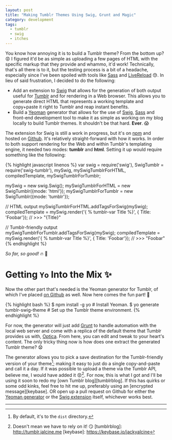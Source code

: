 ```yaml
---
layout: post
title: "Making Tumblr Themes Using Swig, Grunt and Magic"
category: development
tags:
  - tumblr
  - swig
  - itches
---
```


You know how annoying it is to build a Tumblr theme? From the bottom up? :rage:
I figured it'd be as simple as uploading a few pages of HTML with the specific
markup that they provide and whammo, it'd work! Technically, that's all there
is to it, but the testing process is a bit of a headache, especially since I've
been spoiled with tools like [Sass][] and [LiveReload][] :sweat:. In lieu of said
frustration, I decided to do the following:

  + Add an extension to [Swig][] that allows for the generation of both output
    useful for [Tumblr][] and for rendering in a Web browser. This allows you
    to generate direct HTML that represents a working template and copy+paste
    it right to Tumblr and reap instant benefits.
  + Build a [Yeoman][] generator that allows for the use of [Swig][], [Sass][]
    and front-end development tool to make it as simple as working on my blog
    locally to build Tumblr themes. It shouldn't be that hard. **Ever**.
    :scream:

The extension for Swig is still a work in progress, but it's on [npm][swignpm]
and hosted on [Github][swigh]. It's relatively straight-forward with how it
works. In order to both support rendering for the Web and within Tumblr's
templating engine, it needed two modes: **tumblr** and **html**. Setting it up would
require something like the following:

{% highlight javascript linenos %}
var swig = require('swig'),
    SwigTumblr = require('swig-tumblr'),
    mySwig, mySwigTumblrForHTML, compiledTemplate,
    mySwigTumblrForTumblr;

mySwig = new swig.Swig();
mySwigTumblrForHTML = new SwigTumblr({mode: 'html'});
mySwigTumblrForTumblr = new SwigTumblr({mode: 'tumblr'});

// HTML output
mySwigTumblrForHTML.addTagsForSwig(mySwig);
compiledTemplate = mySwig.render('{ % tumblr-var Title %}', { Title: 'Foobar'});
// >>> "{Title}"

// Tumblr-friendly output
mySwigTumblrForTumblr.addTagsForSwig(mySwig);
compiledTemplate = mySwig.render('{ % tumblr-var Title %}', { Title: 'Foobar'});
// >>> "Foobar"
{% endhighlight %}

_So far, so good!_ :fire: :dizzy:

# Getting `Yo` Into the Mix :sparkles:

Now the other part that's needed is the Yeoman generator for Tumblr, of which
I've placed [on Github][yggh] as well. Now here comes the fun part!
:space_invader:

{% highlight bash %}
$ npm install -g yo # Install Yeoman.
$ yo generate tumblr-swig-theme # Set up the Tumblr theme environment.
{% endhighlight %}

For now, the generator will just add [Grunt][] to handle automation with the
local web server and come with a replica of the default theme that Tumblr
provides us with, [Optica][]. From here, you can edit and tweak to your
heart's content. The only tricky thing now is how does one extract the
generated Tumblr theme? :anguished:

The generator allows you to pick a save destination for the Tumblr-friendly
version of your theme[^1]; making it easy to just do a single copy-and-paste
and call it a day. If it was possible to upload a theme via the Tumblr API,
believe me, I would have added it :rage:[^2]. For now, this is what I got and
I'll be using it soon to redo my [own Tumblr blog][tumblrblog]. If this has
quirks or some odd kinks, feel free to hit me up, preferably using an
[encrypted message][keybase]. OR open up a pull request on Github for either
the [Yeoman generator][yggh] or the [Swig extension][swigh] itself,
whichever works best.

---

[Swig]: https://paularmstrong.github.io/swig
[Tumblr]: http://tumblr.com
[grunt]: http://gruntjs.com
[Yeoman]: http://yeoman.io
[swigh]: https://github.com/jalcine/swig-tumblr
[swignpm]: https://www.npmjs.com/package/swig-tumblr
[yggh]: https://github.com/jalcine/yeoman-generator-tumblr-swig-theme
[optica]: https://www.tumblr.com/theme/37310
[sass]: http://sass-lang.com
[livereload]: http://livereload.com/
[^1]: By default, it's to the `dist` directory.
[^2]: Doesn't mean we have to rely on it! :smirk:
[tumblrblog]: http://tumblr.jalcine.me
[keybase]: https://keybase.io/jackyalcine
